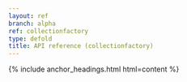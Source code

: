 ```yaml
---
layout: ref
branch: alpha
ref: collectionfactory
type: defold
title: API reference (collectionfactory)
---
```

{% include anchor_headings.html html=content %}
